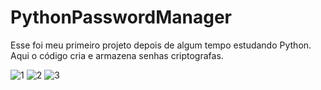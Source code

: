# PythonPasswordManager

Esse foi meu primeiro projeto depois de algum tempo estudando Python. Aqui o código cria e armazena senhas criptografas.

![1](https://github.com/blbritoQA/PythonPasswordManager/assets/139515529/53db79ae-025f-403b-9ffc-69d476181c16)
![2](https://github.com/blbritoQA/PythonPasswordManager/assets/139515529/609e34f8-e77c-4e54-acd4-a333f51b305c)
![3](https://github.com/blbritoQA/PythonPasswordManager/assets/139515529/2f74c6ca-63d7-4595-9e5f-871d72291697)

